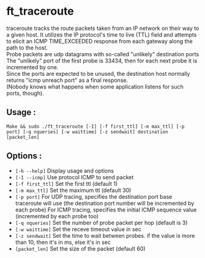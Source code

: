 # ft_traceroute
traceroute  tracks the route packets taken from an IP network on their way to a given host. It utilizes the IP protocol's time to live (TTL) field and attempts to elicit
an ICMP TIME_EXCEEDED response from each gateway along the path to the host.  
Probe packets are udp datagrams with so-called "unlikely" destination ports
The "unlikely" port of the first probe is 33434, then for each next probe it is incremented by  one.  
Since the ports are expected to be unused, the destination host normally returns "icmp unreach port" as a final response.  
(Nobody knows what happens when some application listens for such ports, though).

## Usage :
```
Make && sudo ./ft_traceroute [-I] [-f first_ttl] [-m max_ttl] [-p port] [-q nqueries] [-w waittime] [-z sendwait] destination [packet_len]
```
## Options :

* `[-h --help]` Display usage and options
* `[-I --icmp]` Use protocol ICMP to send packet
* `[-f first_ttl]` Set the first ttl (default 1)
* `[-m max_ttl]` Set the maximum ttl (default 30)
* `[-p port]`	For UDP tracing, specifies the destination port base traceroute will use (the destination port number will be incremented by each probe)
				For ICMP tracing, specifies the initial ICMP sequence value (incremented by each probe too)
* `[-q nqueries]` Set the number of probe packet per hop (default is 3)
* `[-w waittime]` Set the receve timeout value in sec
* `[-z sendwait]` Set the time to wait between probes. if the value is more than 10, then it's in ms, else it's in sec
* `[packet_len]` Set the size of the packet (default 60)
